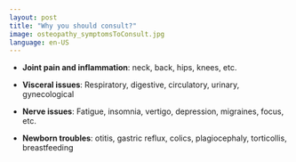 ```yaml
---
layout: post
title: "Why you should consult?"
image: osteopathy_symptomsToConsult.jpg
language: en-US
---
```

- **Joint pain and inflammation**: neck, back, hips, knees, etc.

- **Visceral issues**:  Respiratory, digestive, circulatory, urinary, gynecological 

- **Nerve issues**: Fatigue, insomnia, vertigo, depression, migraines, focus, etc.

- **Newborn troubles**: otitis, gastric reflux, colics, plagiocephaly, torticollis, breastfeeding
